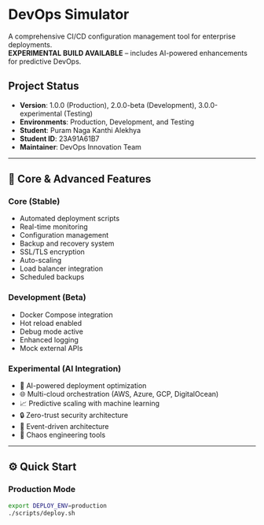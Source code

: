 # DevOps Simulator

A comprehensive CI/CD configuration management tool for enterprise deployments.  
**EXPERIMENTAL BUILD AVAILABLE** – includes AI-powered enhancements for predictive DevOps.

## Project Status
- **Version**: 1.0.0 (Production), 2.0.0-beta (Development), 3.0.0-experimental (Testing)
- **Environments**: Production, Development, and Testing
- **Student**: Puram Naga Kanthi Alekhya  
- **Student ID**: 23A91A61B7  
- **Maintainer**: DevOps Innovation Team

---

## 🚀 Core & Advanced Features
### Core (Stable)
- Automated deployment scripts  
- Real-time monitoring  
- Configuration management  
- Backup and recovery system  
- SSL/TLS encryption  
- Auto-scaling  
- Load balancer integration  
- Scheduled backups  

### Development (Beta)
- Docker Compose integration  
- Hot reload enabled  
- Debug mode active  
- Enhanced logging  
- Mock external APIs  

### Experimental (AI Integration)
- 🤖 AI-powered deployment optimization  
- 🌐 Multi-cloud orchestration (AWS, Azure, GCP, DigitalOcean)  
- 📈 Predictive scaling with machine learning  
- 🔒 Zero-trust security architecture  
- 🌊 Event-driven architecture  
- 🎯 Chaos engineering tools  

---

## ⚙️ Quick Start

### Production Mode
```bash
export DEPLOY_ENV=production
./scripts/deploy.sh
